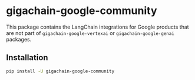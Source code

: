 # gigachain-google-community

This package contains the LangChain integrations for Google products that are not part of `gigachain-google-vertexai` or `gigachain-google-genai` packages.

## Installation

```bash
pip install -U gigachain-google-community
```
